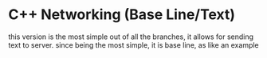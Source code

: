 # C++ Networking (Base Line/Text)
this version is the most simple out of all the branches, it allows for sending text to server. since being the most simple, it is base line, as like an example
